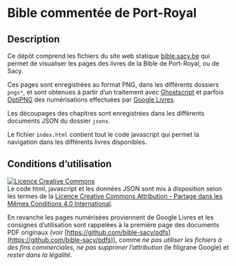 # Bible commentée de Port-Royal

## Description

Ce dépôt comprend les fichiers du site web statique [bible.sacy.be](https://bible.sacy.be/) qui permet de visualiser les pages des livres de la Bible de Port-Royal, ou de Sacy.

Ces pages sont enregistrées au format PNG, dans les différents dossiers `pngs*`, et sont obtenues à partir d’un traitement avec [Ghostscript](https://www.ghostscript.com/) et parfois [OptiPNG](http://optipng.sourceforge.net/) des numérisations effectuées par [Google Livres](https://books.google.fr/).

Les découpages des chapitres sont enregistrées dans les différents documents JSON du dossier `jsons`.

Le fichier `index.html` contient tout le code javascript qui permet la navigation dans les différents livres disponibles.

## Conditions d’utilisation

<a rel="license" href="http://creativecommons.org/licenses/by-sa/4.0/"><img alt="Licence Creative Commons" style="border-width:0" src="https://i.creativecommons.org/l/by-sa/4.0/88x31.png" /></a><br />Le code html, javascript et les données JSON sont mis à disposition selon les termes de la <a rel="license" href="http://creativecommons.org/licenses/by-sa/4.0/">Licence Creative Commons Attribution -  Partage dans les Mêmes Conditions 4.0 International</a>.

En revanche les pages numérisées proviennent de Google Livres et les consignes d’utilisation sont rappelées à la première page des documents PDF originaux (voir [https://github.com/bible-sacy/pdfs](https://github.com/bible-sacy/pdfs)), comme *ne pas utiliser les fichiers à des fins commerciales*, *ne pas supprimer l’attribution* (le filigrane Google) et *rester dans la légalité*.

